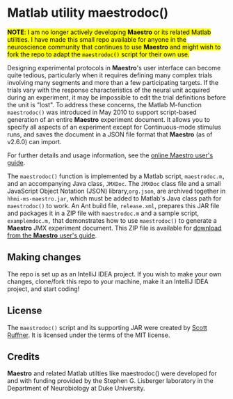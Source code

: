 # Matlab utility maestrodoc()

<mark>**NOTE**: I am no longer actively developing **Maestro** or its related Matlab utilities. I have made this small
repo available for anyone in the neuroscience community that continues to use **Maestro** and might wish to fork the 
repo to adapt the `maestrodoc()` script for their own use.</mark>

Designing experimental protocols in **Maestro**'s user interface can become quite tedious, particularly when it 
requires defining many complex trials involving many segments and more than a few participating targets. If the trials 
vary with the response characteristics of the neural unit acquired during an experiment, it may be impossible to edit 
the trial definitions before the unit is "lost". To address these concerns, the Matlab M-function `maestrodoc()` was 
introduced in May 2010 to support script-based generation of an entire **Maestro** experiment document. It allows you 
to specify all aspects of an experiment except for Continuous-mode stimulus runs, and saves the document in a 
JSON file format that **Maestro** (as of v2.6.0) can import.

For further details and usage information, see the 
[online Maestro user's guide](https://sites.google.com/a/srscicomp.com/maestro/operation/scripting-experiments-in-matlab).

The `maestrodoc()` function is implemented by a Matlab script, `maestrodoc.m,` and an accompanying Java class, `JMXDoc`. 
The `JMXDoc` class file and a small JavaScript Object Notation (JSON) library,`org.json`, are archived together in
`hhmi-ms-maestro.jar`, which must be added to Matlab's Java class path for `maestrodoc()` to work. An Ant build file, 
`release.xml`, prepares this JAR file and packages it in a ZIP file with `maestrodoc.m` and a sample script, 
`examplemdoc.m,` that demonstrates how to use `maestrodoc()` to generate a **Maestro** JMX experiment document. This
ZIP file is available for [download from the **Maestro** user's 
guide](https://sites.google.com/a/srscicomp.com/maestro/downloads).


## Making changes
The repo is set up as an IntelliJ IDEA project. If you wish to make your own changes, clone/fork this repo to your 
machine, make it an IntelliJ IDEA project, and start coding!

## License
The `maestrodoc()` script and its supporting JAR were created by [Scott Ruffner](mailto:sruffner@srscicomp.com). It is licensed under the terms of 
the MIT license.

## Credits
**Maestro** and related Matlab utilties like maestrodoc() were developed for and with funding provided by the Stephen G. 
Lisberger laboratory in the Department of Neurobiology at Duke University.


